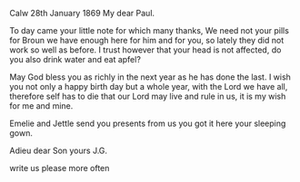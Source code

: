  Calw 28th January 1869
My dear Paul.

To day came your little note for which many thanks, We need not your pills for Broun we have enough here for him and for you, so lately they did not work so well as before. I trust however that your head is not affected, do you also drink water and eat apfel?

May God bless you as richly in the next year as he has done the last. I wish you not only a happy birth day but a whole year, with the Lord we have all, therefore self has to die that our Lord may live and rule in us, it is my wish for me and mine.

Emelie and Jettle send you presents from us you got it here your sleeping gown.

Adieu dear Son
 yours J.G.

write us please more often
